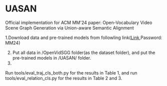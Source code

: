 # UASAN
Official implementation for ACM MM'24 paper: Open-Vocabulary Video Scene Graph Generation via Union-aware Semantic Alignment

1.Download data and pre-trained models from followling link([Link](https://pan.baidu.com/s/13IP1RmFsKtpeqFjrrtvDMA?pwd=MM24),Password: MM24)

2. Put all data in /OpenVidSGG folder(as the dataset folder), and put the pre-trained models in /UASAN/ folder.
3. 
Run tools/eval_traj_cls_both.py for the results in Table 1, and run tools/eval_relation_cls.py for the results in Table 2 and 3.
